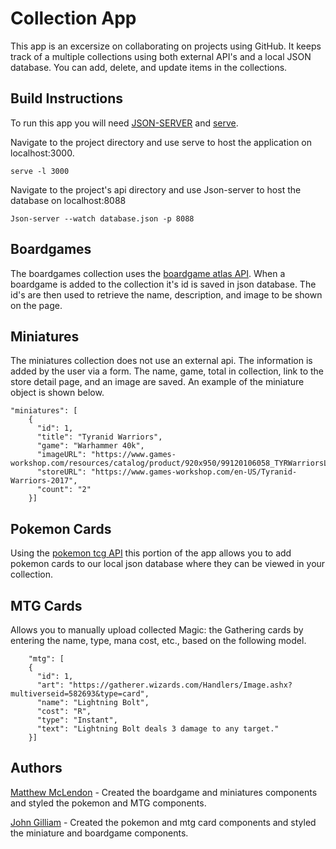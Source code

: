 # Collection App

This app is an excersize on collaborating on projects using GitHub. It keeps track of a multiple collections using both external API's and a local JSON database. You can add, delete, and update items in the collections.

## Build Instructions

To run this app you will need [JSON-SERVER](https://www.npmjs.com/package/json-server) and [serve](https://www.npmjs.com/package/serve).

Navigate to the project directory and use serve to host the application on localhost:3000.

```
serve -l 3000
```

Navigate to the project's api directory and use Json-server to host the database on localhost:8088

```
Json-server --watch database.json -p 8088
```

## Boardgames

The boardgames collection uses the [boardgame atlas API](https://www.boardgameatlas.com/api/docs). When a boardgame is added to the collection it's id is saved in json database. The id's are then used to retrieve the name, description, and image to be shown on the page.

## Miniatures

The miniatures collection does not use an external api. The information is added by the user via a form. The name, game, total in collection, link to the store detail page, and an image are saved. An example of the miniature object is shown below.

```
"miniatures": [
    {
      "id": 1,
      "title": "Tyranid Warriors",
      "game": "Warhammer 40k",
      "imageURL": "https://www.games-workshop.com/resources/catalog/product/920x950/99120106058_TYRWarriorsLeadPrime.jpg",
      "storeURL": "https://www.games-workshop.com/en-US/Tyranid-Warriors-2017",
      "count": "2"
    }]

```

## Pokemon Cards

Using the [pokemon tcg API](https://docs.pokemontcg.io/) this portion of the app allows you to add pokemon cards to our local json database where they can be viewed in your collection.

## MTG Cards

Allows you to manually upload collected Magic: the Gathering cards by entering the name, type, mana cost, etc., based on the following model.

```
    "mtg": [
    {
      "id": 1,
      "art": "https://gatherer.wizards.com/Handlers/Image.ashx?multiverseid=582693&type=card",
      "name": "Lightning Bolt",
      "cost": "R",
      "type": "Instant",
      "text": "Lightning Bolt deals 3 damage to any target."
    }]
```

## Authors

[Matthew McLendon](https://github.com/MatthewMcLendon) - Created the boardgame and miniatures components and styled the pokemon and MTG components.

[John Gilliam](https://github.com/jwgilliam) - Created the pokemon and mtg card components and styled the miniature and boardgame components.
